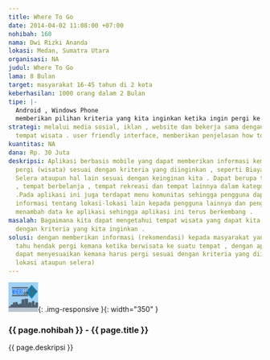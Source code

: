 ```yaml
---
title: Where To Go
date: 2014-04-02 11:08:00 +07:00
nohibah: 160
nama: Dwi Rizki Ananda
lokasi: Medan, Sumatra Utara
organisasi: NA
judul: Where To Go
lama: 8 Bulan
target: masyarakat 16-45 tahun di 2 kota
keberhasilan: 1000 orang dalam 2 Bulan
tipe: |-
  Android , Windows Phone
  memberikan pilihan kriteria yang kita inginkan ketika ingin pergi ke suatu tempat wisata, apakan sesuai dengan biaya, lokasi terdekat ataupun selera sehingga output rekomendasi tempat wisata lebih tepat sasaran .
strategi: melalui media sosial, iklan , website dan bekerja sama dengan pihak-pihak
  tempat wisata . user friendly interface, memberikan penjelasan how to use this app
kuantitas: NA
dana: Rp. 30 Juta
deskripsi: Aplikasi berbasis mobile yang dapat memberikan informasi kemana kita harus
  pergi (wisata) sesuai dengan kriteria yang diinginkan , seperti Biaya , Lokasi ,
  Selera ataupun hal lain sesuai dengan keinginan kita . Dapat berupa tempat makan
  , tempat berbelanja , tempat rekreasi dan tempat lainnya dalam kategori berwisata
  .Pada aplikasi ini juga terdapat menu komunitas sehingga pengguna dapat memberikan
  informasi tentang lokasi-lokasi lain kepada pengguna lainnya dan pengguna juga dapat
  menambah data ke aplikasi sehingga aplikasi ini terus berkembang .
masalah: Bagaimana kita dapat mengetahui tempat wisata yang dapat kita kunjungi sesuai
  dengan kriteria yang kita inginkan .
solusi: dengan memberikan informasi (rekomendasi) kepada masyarakat yang kadang tidak
  tahu hendak pergi kemana ketika berwisata ke suatu tempat , dengan aplikasi masyarakat
  dapat menyesuaikan kemana harus pergi sesuai dengan kriteria yang diinginkan ( biaya,
  lokasi ataupun selera)
---
```


![160](/static/img/hibahcms/160.png){: .img-responsive }{: width="350" }

### {{ page.nohibah }} - {{ page.title }}

{{ page.deskripsi }}
